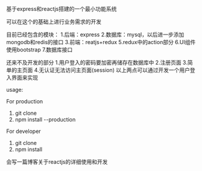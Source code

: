基于express和reactjs搭建的一个最小功能系统

可以在这个的基础上进行业务需求的开发

目前已经包含的模块：
1.后端：express
2.数据库：mysql，以后进一步添加mongodb和redis的接口
3.前端：reatjs+redux
5.redux中的action部分
6.UI组件使用bootstrap
7.数据库接口

还来不及开发的部分
1.用户登入的密码要加密再储存在数据库中
2.注册页面
3.简单的主页面
4.无认证无法访问主页面(session)
以上两点可以通过开发一个用户登入界面来实现

usage:

For production
1. git clone
2. npm install --production

For developer
1. git clone
2. npm install


会写一篇博客关于reactjs的详细使用和开发
